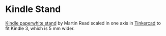 Kindle Stand
============

[Kindle paperwhite stand][original] by Martin Read scaled in one axis
in [Tinkercad][] to fit Kindle 3, which is 5 mm wider.

  [original]: http://www.thingiverse.com/thing:50409
  [Tinkercad]: http://tinkercad.com/
